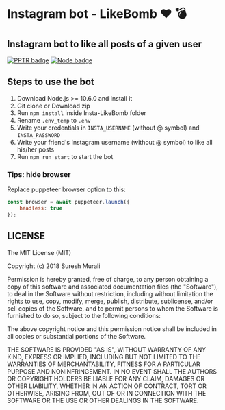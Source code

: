 # Instagram bot - LikeBomb ❤️ 💣

## Instagram bot to like all posts of a given user

[![PPTR badge](https://img.shields.io/badge/powered%20by-puppeteer-46aef7.svg)](https://pptr.dev) [![Node badge](https://img.shields.io/badge/node-10.6.0-brightgreen.svg)](https://nodejs.org/en/)

## Steps to use the bot

1. Download Node.js >= 10.6.0 and install it
2. Git clone or Download zip
3. Run `npm install` inside Insta-LikeBomb folder
4. Rename `.env_temp` to `.env`
5. Write your credentials in `INSTA_USERNAME` (without @ symbol) and `INSTA_PASSWORD`
6. Write your friend's Instagram username (without @ symbol) to like all his/her posts
7. Run `npm run start` to start the bot

### Tips: hide browser

Replace puppeteer browser option to this:

```javascript
const browser = await puppeteer.launch({
    headless: true
});
```

## LICENSE


The MIT License (MIT)

Copyright (c) 2018 Suresh Murali

Permission is hereby granted, free of charge, to any person obtaining a copy
of this software and associated documentation files (the "Software"), to deal
in the Software without restriction, including without limitation the rights
to use, copy, modify, merge, publish, distribute, sublicense, and/or sell
copies of the Software, and to permit persons to whom the Software is
furnished to do so, subject to the following conditions:

The above copyright notice and this permission notice shall be included in all
copies or substantial portions of the Software.

THE SOFTWARE IS PROVIDED "AS IS", WITHOUT WARRANTY OF ANY KIND, EXPRESS OR
IMPLIED, INCLUDING BUT NOT LIMITED TO THE WARRANTIES OF MERCHANTABILITY,
FITNESS FOR A PARTICULAR PURPOSE AND NONINFRINGEMENT. IN NO EVENT SHALL THE
AUTHORS OR COPYRIGHT HOLDERS BE LIABLE FOR ANY CLAIM, DAMAGES OR OTHER
LIABILITY, WHETHER IN AN ACTION OF CONTRACT, TORT OR OTHERWISE, ARISING FROM,
OUT OF OR IN CONNECTION WITH THE SOFTWARE OR THE USE OR OTHER DEALINGS IN THE
SOFTWARE.
